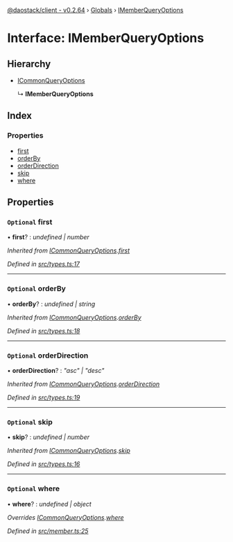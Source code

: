 [@daostack/client - v0.2.64](../README.md) › [Globals](../globals.md) › [IMemberQueryOptions](imemberqueryoptions.md)

# Interface: IMemberQueryOptions

## Hierarchy

* [ICommonQueryOptions](icommonqueryoptions.md)

  ↳ **IMemberQueryOptions**

## Index

### Properties

* [first](imemberqueryoptions.md#optional-first)
* [orderBy](imemberqueryoptions.md#optional-orderby)
* [orderDirection](imemberqueryoptions.md#optional-orderdirection)
* [skip](imemberqueryoptions.md#optional-skip)
* [where](imemberqueryoptions.md#optional-where)

## Properties

### `Optional` first

• **first**? : *undefined | number*

*Inherited from [ICommonQueryOptions](icommonqueryoptions.md).[first](icommonqueryoptions.md#optional-first)*

*Defined in [src/types.ts:17](https://github.com/dorgtech/client/blob/19b4373/src/types.ts#L17)*

___

### `Optional` orderBy

• **orderBy**? : *undefined | string*

*Inherited from [ICommonQueryOptions](icommonqueryoptions.md).[orderBy](icommonqueryoptions.md#optional-orderby)*

*Defined in [src/types.ts:18](https://github.com/dorgtech/client/blob/19b4373/src/types.ts#L18)*

___

### `Optional` orderDirection

• **orderDirection**? : *"asc" | "desc"*

*Inherited from [ICommonQueryOptions](icommonqueryoptions.md).[orderDirection](icommonqueryoptions.md#optional-orderdirection)*

*Defined in [src/types.ts:19](https://github.com/dorgtech/client/blob/19b4373/src/types.ts#L19)*

___

### `Optional` skip

• **skip**? : *undefined | number*

*Inherited from [ICommonQueryOptions](icommonqueryoptions.md).[skip](icommonqueryoptions.md#optional-skip)*

*Defined in [src/types.ts:16](https://github.com/dorgtech/client/blob/19b4373/src/types.ts#L16)*

___

### `Optional` where

• **where**? : *undefined | object*

*Overrides [ICommonQueryOptions](icommonqueryoptions.md).[where](icommonqueryoptions.md#optional-where)*

*Defined in [src/member.ts:25](https://github.com/dorgtech/client/blob/19b4373/src/member.ts#L25)*
